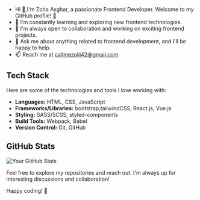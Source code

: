 -  Hi 👋,I'm Zoha Asghar, a passionate Frontend Developer. Welcome to my GitHub profile! 🚀
- 🌱 I'm constantly learning and exploring new frontend technologies.
- 👯 I'm always open to collaboration and working on exciting frontend projects.
- 💬 Ask me about anything related to frontend development, and I'll be happy to help.
- 📫 Reach me at callmezoiii42@gmail.com

## Tech Stack

Here are some of the technologies and tools I love working with:

- **Languages:** HTML, CSS, JavaScript
- **Frameworks/Libraries:** bootstrap,tailwindCSS, React.js, Vue.js
- **Styling:** SASS/SCSS, styled-components
- **Build Tools:** Webpack, Babel
- **Version Control:** Git, GitHub

## GitHub Stats

![Your GitHub Stats](https://github-readme-stats.vercel.app/api?username=your-username&show_icons=true&theme=radical)

Feel free to explore my repositories and reach out. I'm always up for interesting discussions and collaboration!

Happy coding! 🚀

